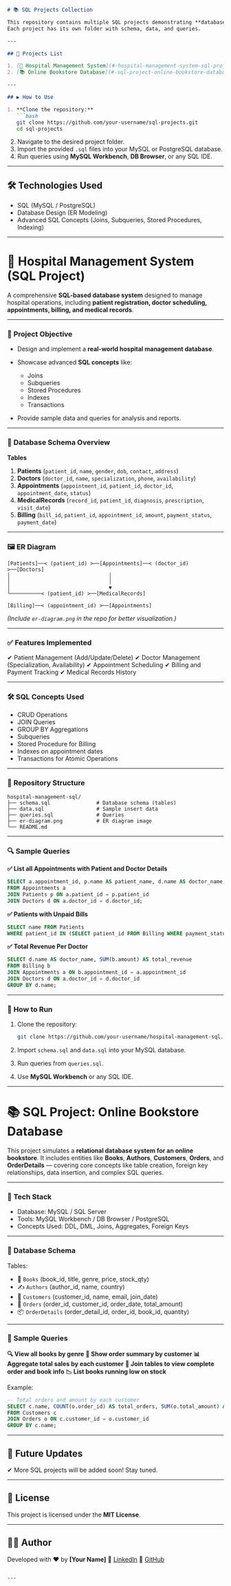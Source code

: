 ````markdown
# 📚 SQL Projects Collection

This repository contains multiple SQL projects demonstrating **database design**, **data analysis**, and **complex queries**.  
Each project has its own folder with schema, data, and queries.

---

## 📌 Projects List

1. [🏥 Hospital Management System](#-hospital-management-system-sql-project)
2. [📚 Online Bookstore Database](#-sql-project-online-bookstore-database)

---

## ▶️ How to Use

1. **Clone the repository:**
   ```bash
   git clone https://github.com/your-username/sql-projects.git
   cd sql-projects
````

2. Navigate to the desired project folder.
3. Import the provided `.sql` files into your MySQL or PostgreSQL database.
4. Run queries using **MySQL Workbench**, **DB Browser**, or any SQL IDE.

---

## 🛠 Technologies Used

* SQL (MySQL / PostgreSQL)
* Database Design (ER Modeling)
* Advanced SQL Concepts (Joins, Subqueries, Stored Procedures, Indexing)

---

# 🏥 Hospital Management System (SQL Project)

A comprehensive **SQL-based database system** designed to manage hospital operations, including **patient registration, doctor scheduling, appointments, billing, and medical records**.

---

### 🎯 **Project Objective**

* Design and implement a **real-world hospital management database**.
* Showcase advanced **SQL concepts** like:

  * Joins
  * Subqueries
  * Stored Procedures
  * Indexes
  * Transactions
* Provide sample data and queries for analysis and reports.

---

### 📂 **Database Schema Overview**

**Tables**

1. **Patients** (`patient_id`, `name`, `gender`, `dob`, `contact`, `address`)
2. **Doctors** (`doctor_id`, `name`, `specialization`, `phone`, `availability`)
3. **Appointments** (`appointment_id`, `patient_id`, `doctor_id`, `appointment_date`, `status`)
4. **MedicalRecords** (`record_id`, `patient_id`, `diagnosis`, `prescription`, `visit_date`)
5. **Billing** (`bill_id`, `patient_id`, `appointment_id`, `amount`, `payment_status`, `payment_date`)

---

### 🖼 ER Diagram

```
[Patients]──< (patient_id) >──[Appointments]──< (doctor_id) >──[Doctors]
│                                │
│                                │
│                                ▼
└──────────< (patient_id) >──[MedicalRecords]

[Billing]──< (appointment_id) >──[Appointments]
```

*(Include `er-diagram.png` in the repo for better visualization.)*

---

### ✅ **Features Implemented**

✔ Patient Management (Add/Update/Delete)
✔ Doctor Management (Specialization, Availability)
✔ Appointment Scheduling
✔ Billing and Payment Tracking
✔ Medical Records History

---

### 🛠 **SQL Concepts Used**

* CRUD Operations
* JOIN Queries
* GROUP BY Aggregations
* Subqueries
* Stored Procedure for Billing
* Indexes on appointment dates
* Transactions for Atomic Operations

---

### 📂 **Repository Structure**

```
hospital-management-sql/
├── schema.sql               # Database schema (tables)
├── data.sql                 # Sample insert data
├── queries.sql              # Queries 
├── er-diagram.png           # ER diagram image
└── README.md
```

---

### 🔍 **Sample Queries**

**✅ List all Appointments with Patient and Doctor Details**

```sql
SELECT a.appointment_id, p.name AS patient_name, d.name AS doctor_name, a.appointment_date, a.status
FROM Appointments a
JOIN Patients p ON a.patient_id = p.patient_id
JOIN Doctors d ON a.doctor_id = d.doctor_id;
```

**✅ Patients with Unpaid Bills**

```sql
SELECT name FROM Patients
WHERE patient_id IN (SELECT patient_id FROM Billing WHERE payment_status = 'Unpaid');
```

**✅ Total Revenue Per Doctor**

```sql
SELECT d.name AS doctor_name, SUM(b.amount) AS total_revenue
FROM Billing b
JOIN Appointments a ON b.appointment_id = a.appointment_id
JOIN Doctors d ON a.doctor_id = d.doctor_id
GROUP BY d.name;
```

---

### 🚀 **How to Run**

1. Clone the repository:

   ```bash
   git clone https://github.com/your-username/hospital-management-sql.git
   ```
2. Import `schema.sql` and `data.sql` into your MySQL database.
3. Run queries from `queries.sql`.
4. Use **MySQL Workbench** or any SQL IDE.

---

# 📚 SQL Project: Online Bookstore Database

This project simulates a **relational database system for an online bookstore**. It includes entities like **Books**, **Authors**, **Customers**, **Orders**, and **OrderDetails** — covering core concepts like table creation, foreign key relationships, data insertion, and complex SQL queries.

---

### 🧰 **Tech Stack**

* Database: MySQL / SQL Server
* Tools: MySQL Workbench / DB Browser / PostgreSQL
* Concepts Used: DDL, DML, Joins, Aggregates, Foreign Keys

---

### 🧱 **Database Schema**

Tables:

* 📘 `Books` (book\_id, title, genre, price, stock\_qty)
* ✍️ `Authors` (author\_id, name, country)
* 👤 `Customers` (customer\_id, name, email, join\_date)
* 🧾 `Orders` (order\_id, customer\_id, order\_date, total\_amount)
* 📦 `OrderDetails` (order\_detail\_id, order\_id, book\_id, quantity)

---

### 🧪 **Sample Queries**

**🔍 View all books by genre**
**🛒 Show order summary by customer**
**📊 Aggregate total sales by each customer**
**🔄 Join tables to view complete order and book info**
**📉 List books running low on stock**

Example:

```sql
-- Total orders and amount by each customer
SELECT c.name, COUNT(o.order_id) AS total_orders, SUM(o.total_amount) AS total_spent
FROM Customers c
JOIN Orders o ON c.customer_id = o.customer_id
GROUP BY c.name;
```

---

## 🚀 Future Updates

✔ More SQL projects will be added soon! Stay tuned.

---

## 📜 License

This project is licensed under the **MIT License**.

---

## 👨‍💻 Author

Developed with ❤️ by **\[Your Name]**
🔗 [LinkedIn](https://www.linkedin.com/in/farhan16/)
🐙 [GitHub](https://github.com/farhann-16)

```

---
